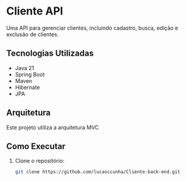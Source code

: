 # Cliente API

Uma API para gerenciar clientes, incluindo cadastro, busca, edição e exclusão de clientes.

## Tecnologias Utilizadas

- Java 21
- Spring Boot
- Maven
- Hibernate
- JPA

## Arquitetura

Este projeto utiliza a arquitetura MVC 

## Como Executar

1. Clone o repositório:
   ```bash
   git clone https://github.com/lucasccunha/Cliente-back-end.git




